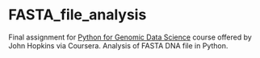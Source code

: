 # FASTA_file_analysis

Final assignment for [Python for Genomic Data Science](https://www.coursera.org/learn/python-genomics) course offered by John Hopkins via Coursera. Analysis of FASTA DNA file in Python. 
